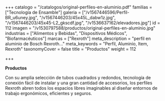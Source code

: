 +++
catalogo = "/catalogos/original-perfiles-en-aluminio.pdf"
familias = ["Tecnología de Ensamble"]
galeria = ["/v1567446596/Perfil-BR_u6uney.jpg", "/v1567446203/45x45L_dabw1z.jpg", "/v1567446203/45x45-L2_gkscdf.jpg", "/v1536637162/elevadores.jpg"]
id = 112
imagen = "/v1530797588/productos/original-perfiles-en-aluminio.jpg"
industrias = ["Alimentos y Bebidas", "Dispositivos Médicos", "Biofarmacéuticos"]
marcas = ["Rexroth"]
meta_description = "perfil en aluminio de Bosch Rexroth..."
meta_keywords = "Perfil, Aluminio, Item, Rexroth"
taxonomyCover = false
title = "Productos"
weight = 112

+++
  
**Productos**

Con su amplia selección de tubos cuadrados y redondos, tecnología de conexión fácil de instalar y una gran cantidad de accesorios, los perfiles Rexroth abren todos los espacios libres imaginables al diseñar entornos de trabajo ergonómicos, eficientes y seguros.